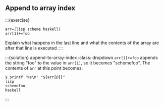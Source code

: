## Append to array index

:::{exercise}
```shell
arr=(lisp scheme haskell)
arr[1]+=foo
```

Explain what happens in the last line and what the contents of the array are after that line is executed.
:::

:::{solution} append-to-array-index
:class: dropdown
`arr[1]+=foo` appends the string "foo" to the value in `arr[1]`, so it becomes "schemefoo".
The contents of `arr` at this point becomes:

```shell
$ printf '%s\n' "${arr[@]}"
lisp
schemefoo
haskell
```
:::
